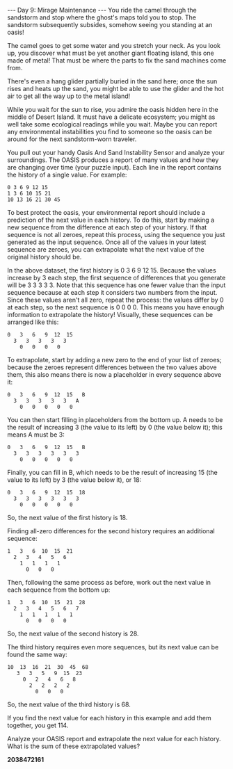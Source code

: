 --- Day 9: Mirage Maintenance ---
You ride the camel through the sandstorm and stop where the ghost's maps told you to stop. The sandstorm subsequently subsides, somehow seeing you standing at an oasis!

The camel goes to get some water and you stretch your neck. As you look up, you discover what must be yet another giant floating island, this one made of metal! That must be where the parts to fix the sand machines come from.

There's even a hang glider partially buried in the sand here; once the sun rises and heats up the sand, you might be able to use the glider and the hot air to get all the way up to the metal island!

While you wait for the sun to rise, you admire the oasis hidden here in the middle of Desert Island. It must have a delicate ecosystem; you might as well take some ecological readings while you wait. Maybe you can report any environmental instabilities you find to someone so the oasis can be around for the next sandstorm-worn traveler.

You pull out your handy Oasis And Sand Instability Sensor and analyze your surroundings. The OASIS produces a report of many values and how they are changing over time (your puzzle input). Each line in the report contains the history of a single value. For example:
```
0 3 6 9 12 15
1 3 6 10 15 21
10 13 16 21 30 45
```

To best protect the oasis, your environmental report should include a prediction of the next value in each history. To do this, start by making a new sequence from the difference at each step of your history. If that sequence is not all zeroes, repeat this process, using the sequence you just generated as the input sequence. Once all of the values in your latest sequence are zeroes, you can extrapolate what the next value of the original history should be.

In the above dataset, the first history is 0 3 6 9 12 15. Because the values increase by 3 each step, the first sequence of differences that you generate will be 3 3 3 3 3. Note that this sequence has one fewer value than the input sequence because at each step it considers two numbers from the input. Since these values aren't all zero, repeat the process: the values differ by 0 at each step, so the next sequence is 0 0 0 0. This means you have enough information to extrapolate the history! Visually, these sequences can be arranged like this:

```
0   3   6   9  12  15
  3   3   3   3   3
    0   0   0   0
```

To extrapolate, start by adding a new zero to the end of your list of zeroes; because the zeroes represent differences between the two values above them, this also means there is now a placeholder in every sequence above it:
```
0   3   6   9  12  15   B
  3   3   3   3   3   A
    0   0   0   0   0
```
You can then start filling in placeholders from the bottom up. A needs to be the result of increasing 3 (the value to its left) by 0 (the value below it); this means A must be 3:

```
0   3   6   9  12  15   B
  3   3   3   3   3   3
    0   0   0   0   0
```
Finally, you can fill in B, which needs to be the result of increasing 15 (the value to its left) by 3 (the value below it), or 18:
```
0   3   6   9  12  15  18
  3   3   3   3   3   3
    0   0   0   0   0
```
So, the next value of the first history is 18.

Finding all-zero differences for the second history requires an additional sequence:
```
1   3   6  10  15  21
  2   3   4   5   6
    1   1   1   1
      0   0   0
```
Then, following the same process as before, work out the next value in each sequence from the bottom up:
```
1   3   6  10  15  21  28
  2   3   4   5   6   7
    1   1   1   1   1
      0   0   0   0
```
So, the next value of the second history is 28.

The third history requires even more sequences, but its next value can be found the same way:
```
10  13  16  21  30  45  68
   3   3   5   9  15  23
     0   2   4   6   8
       2   2   2   2
         0   0   0
```

So, the next value of the third history is 68.

If you find the next value for each history in this example and add them together, you get 114.

Analyze your OASIS report and extrapolate the next value for each history. What is the sum of these extrapolated values?

**2038472161**